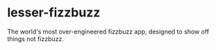 # lesser-fizzbuzz
The world's most over-engineered fizzbuzz app, designed to show off things not fizzbuzz.
